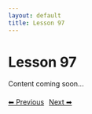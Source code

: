 ```yaml
---
layout: default
title: Lesson 97
---
```


# Lesson 97

Content coming soon...

<div style="margin-top: 20px;">
<a href="/docs/Advanced/Lessons/lesson_96.md" style="margin-right: 10px;">⬅ Previous</a><a href="/docs/Advanced/Lessons/lesson_98.md">Next ➡</a>
</div>
